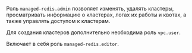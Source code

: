 Роль `managed-redis.admin` позволяет изменять, удалять кластеры, просматривать информацию о кластерах, логах их работы и квотах, а также управлять доступом к кластерам.

Для создания кластеров дополнительно необходима роль `vpc.user`.

Включает в себя роль `managed-redis.editor`.